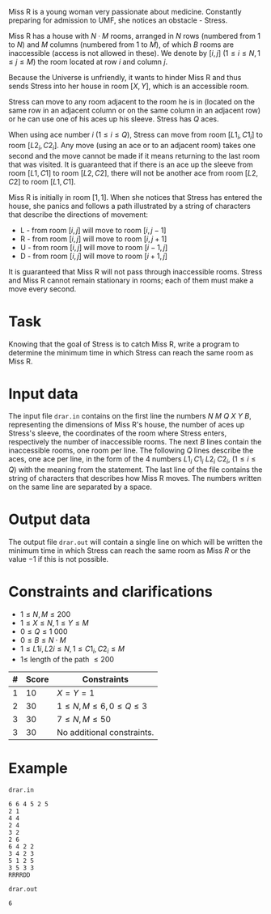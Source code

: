 Miss R is a young woman very passionate about medicine. Constantly preparing for admission to UMF, she notices an obstacle - Stress.

Miss R has a house with $N \cdot M$ rooms, arranged in $N$ rows (numbered from $1$ to $N$) and $M$ columns (numbered from $1$ to $M$), of which $B$ rooms are inaccessible (access is not allowed in these). We denote by $[i, j]$ ($1 \leq i \leq N, 1 \leq j \leq M$) the room located at row $i$ and column $j$.

Because the Universe is unfriendly, it wants to hinder Miss R and thus sends Stress into her house in room $[X, Y]$, which is an accessible room.

Stress can move to any room adjacent to the room he is in (located on the same row in an adjacent column or on the same column in an adjacent row) or he can use one of his aces up his sleeve. Stress has $Q$ aces.

When using ace number $i$ ($1 \leq i \leq Q$), Stress can move from room $[L1_i, C1_i]$ to room $[L2_i, C2_i]$. Any move (using an ace or to an adjacent room) takes one second and the move cannot be made if it means returning to the last room that was visited. It is guaranteed that if there is an ace up the sleeve from room $[L1, C1]$ to room $[L2, C2]$, there will not be another ace from room $[L2, C2]$ to room $[L1, C1]$.

Miss R is initially in room $[1, 1]$. When she notices that Stress has entered the house, she panics and follows a path illustrated by a string of characters that describe the directions of movement:
* L - from room $[i, j]$ will move to room $[i, j - 1]$
* R - from room $[i, j]$ will move to room $[i, j + 1]$
* U - from room $[i, j]$ will move to room $[i - 1, j]$
* D - from room $[i, j]$ will move to room $[i + 1, j]$

It is guaranteed that Miss R will not pass through inaccessible rooms.
Stress and Miss R cannot remain stationary in rooms; each of them must make a move every second.


# Task
Knowing that the goal of Stress is to catch Miss R, write a program to determine the minimum time in which Stress can reach the same room as Miss R.

# Input data

The input file `drar.in` contains on the first line the numbers $N \ M \ Q \ X \ Y \ B$, representing the dimensions of Miss R's house, the number of aces up Stress's sleeve, the coordinates of the room where Stress enters, respectively the number of inaccessible rooms.
The next $B$ lines contain the inaccessible rooms, one room per line. The following $Q$ lines describe the aces, one ace per line, in the form of the $4$ numbers $L1_i \ C1_i \ L2_i \ C2_i$, ($1 \leq i \leq Q$) with the meaning from the statement. The last line of the file contains the string of characters that describes how Miss R moves. The numbers written on the same line are separated by a space.

# Output data

The output file `drar.out` will contain a single line on which will be written the minimum time in which Stress can reach the same room as Miss $R$ or the value $-1$ if this is not possible.

# Constraints and clarifications

* $1 \leq N, M \leq 200$
* $1 \leq X \leq N, 1 \leq Y \leq M$
* $0 \leq Q \leq 1 \ 000$
* $0 \leq B \leq N \cdot M$
* $1 \leq L1i, L2i \leq N, 1 \leq C1_i, C2_i \leq M$
* $1 \leq$ length of the path $\leq 200$

|#|Score|Constraints|
|-|-|-|
|1|10|$X = Y = 1$|
|2|30|$1 \leq N, M \leq 6, 0 \leq Q \leq 3$|
|3|30|$7 \leq N, M \leq 50$|
|3|30|No additional constraints.|

# Example

`drar.in`
```
6 6 4 5 2 5
2 1
4 4
2 4
3 2
2 6
6 4 2 2
3 4 2 3
5 1 2 5
3 5 3 3
RRRRDD
```

`drar.out`
```
6
